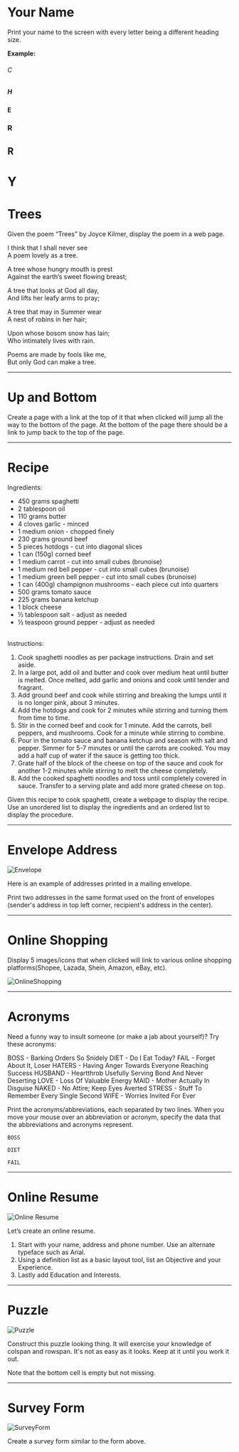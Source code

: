 
# Your Name

Print your name to the screen with every letter being a different heading size.

__Example:__

###### C
##### H
#### E
### R
## R
# Y


# Trees

Given the poem “Trees” by Joyce Kilmer, display the poem in a web page.


I think that I shall never see<br>
A poem lovely as a tree.
 
A tree whose hungry mouth is prest<br>
Against the earth’s sweet flowing breast;
 
A tree that looks at God all day,<br>
And lifts her leafy arms to pray;
 
A tree that may in Summer wear<br>
A nest of robins in her hair;
 
Upon whose bosom snow has lain;<br>
Who intimately lives with rain.
 
Poems are made by fools like me,<br>
But only God can make a tree.

___


# Up and Bottom

Create a page with a link at the top of it that when clicked will jump all the way to the bottom of the page. At the bottom of the page there should be a link to jump back to the top of the page. 
___


# Recipe

Ingredients:<br/>

- 450 grams spaghetti<br/>
- 2 tablespoon oil<br/>
- 110 grams butter<br/>
- 4 cloves garlic - minced<br/>
- 1 medium onion - chopped finely<br/>
- 230 grams ground beef<br/>
- 5 pieces hotdogs - cut into diagonal slices<br/>
- 1 can (150g) corned beef<br/>
- 1 medium carrot - cut into small cubes (brunoise)<br/>
- 1 medium red bell pepper - cut into small cubes (brunoise)<br/>
- 1 medium green bell pepper - cut into small cubes (brunoise)<br/>
- 1 can (400g) champignon mushrooms - each piece cut into quarters<br/>
- 500 grams tomato sauce<br/>
- 225 grams banana ketchup <br/>
- 1 block cheese <br/>
- ½ tablespoon salt - adjust as needed<br/>
- ½ teaspoon ground pepper - adjust as needed<br/>

<br/>
Instructions:<br/>

1. Cook spaghetti noodles as per package instructions. Drain and set aside. 
2. In a large pot, add oil and butter and cook over medium heat until butter is melted. Once melted, add garlic and onions and cook until tender and fragrant.
3. Add ground beef and cook while stirring and breaking the lumps until it is no longer pink, about 3 minutes.
4. Add the hotdogs and cook for 2 minutes while stirring and turning them from time to time.
5. Stir in the corned beef and cook for 1 minute. Add the carrots, bell peppers, and mushrooms. Cook for a minute while stirring to combine.
6. Pour in the tomato sauce and banana ketchup and season with salt and pepper. Simmer for 5-7 minutes or until the carrots are cooked. You may add a half cup of water if the sauce is getting too thick.
7. Grate half of the block of the cheese on top of the sauce and cook for another 1-2 minutes while stirring to melt the cheese completely.
8. Add the cooked spaghetti noodles and toss until completely covered in sauce. Transfer to a serving plate and add more grated cheese on top.


Given this recipe to cook spaghetti, create a webpage to display the recipe. Use an unordered list to display the ingredients and an ordered list to display the procedure.

___


# Envelope Address

![Envelope](https://github.com/ciciGit/repo1/blob/main/images/envelope.png?raw=true)

Here is an example of addresses printed in a mailing envelope.

Print two addresses in the same format used on the front of envelopes (sender's address in top left corner, recipient's address in the center).
___


# Online Shopping

Display 5 images/icons that when clicked will link to various online shopping platforms(Shopee, Lazada, Shein, Amazon, eBay, etc).

![OnlineShopping](https://github.com/ciciGit/repo1/blob/main/images/shopee.png?raw=true)

___


# Acronyms

Need a funny way to insult someone (or make a jab about yourself)? Try these acronyms:

BOSS - Barking Orders So Snidely
DIET - Do I Eat Today?
FAIL - Forget About It, Loser
HATERS - Having Anger Towards Everyone Reaching Success
HUSBAND - Heartthrob Usefully Serving Bond And Never Deserting
LOVE - Loss Of Valuable Energy
MAID - Mother Actually In Disguise
NAKED - No Attire; Keep Eyes Averted
STRESS - Stuff To Remember Every Single Second
WIFE - Worries Invited For Ever

Print the acronyms/abbreviations, each separated by two lines. 
When you move your mouse over an abbreviation or acronym, specify the data that the abbreviations and acronyms represent.


```
BOSS

DIET

FAIL
```
___


# Online Resume

![Online Resume](https://github.com/ciciGit/repo1/blob/main/images/resume.png?raw=true)

Let’s create an online resume.
1. Start with your name, address and phone number. Use an alternate typeface such as Arial.
2. Using a definition list as a basic layout tool, list an Objective and your Experience.
3. Lastly add Education and Interests.


___


# Puzzle

![Puzzle](https://github.com/ciciGit/repo1/blob/main/images/puzzle.png?raw=true)

Construct this puzzle looking thing. It will exercise your knowledge of colspan and rowspan. It's not as easy as it looks. Keep at it until you work it out.

Note that the bottom cell is empty but not missing.


___


# Survey Form



![SurveyForm](https://github.com/ciciGit/repo1/blob/main/images/survey.png?raw=true)


Create a survey form similar to the form above.
